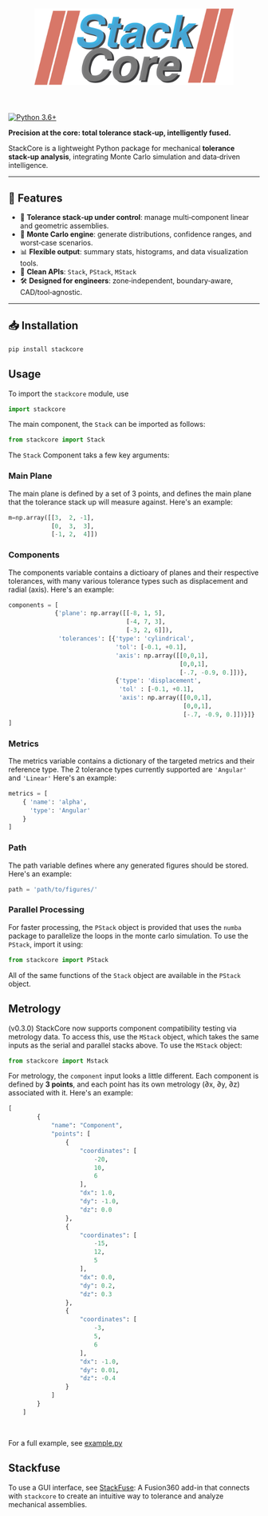 <h1 align="center">
<img src="./res/logo2.png" width="400">
</h1><br>

[![Python
3.6+](https://img.shields.io/badge/python-3.9-blue.svg)](https://www.python.org/downloads/release/python-360/)


**Precision at the core: total tolerance stack‑up, intelligently fused.**

StackCore is a lightweight Python package for mechanical **tolerance stack‑up analysis**, integrating Monte Carlo simulation and data‑driven intelligence.

---

## 🚀 Features

- 🧮 **Tolerance stack‑up under control**: manage multi‑component linear and geometric assemblies.
- 🔁 **Monte Carlo engine**: generate distributions, confidence ranges, and worst‑case scenarios.
- 📊 **Flexible output**: summary stats, histograms, and data visualization tools.
- 🔌 **Clean APIs**: `Stack`, `PStack`, `MStack`
- 🛠️ **Designed for engineers**: zone‑independent, boundary‑aware, CAD/tool‑agnostic.

---

## 📥 Installation

```bash
pip install stackcore
```

## Usage
To import the ```stackcore``` module, use
```python
import stackcore
```

The main component, the ```Stack``` can be imported as follows:
```python
from stackcore import Stack
```

The ```Stack``` Component taks a few key arguments:
### Main Plane
The main plane is defined by a set of 3 points, and defines the main plane that the tolerance stack up will measure against. Here's an example:
```python
m=np.array([[3,  2, -1],
            [0,  3,  3],
            [-1, 2,  4]])
```
### Components
The components variable contains a dictioary of planes and their respective tolerances, with many various tolerance types such as displacement and radial (axis).
Here's an example:
```python
components = [
             {'plane': np.array([[-8, 1, 5],
                                 [-4, 7, 3],
                                 [-3, 2, 6]]),
              'tolerances': [{'type': 'cylindrical',
                              'tol': [-0.1, +0.1],
                              'axis': np.array([[0,0,1], 
                                                [0,0,1],
                                                [-.7, -0.9, 0.]])},
                              {'type': 'displacement',
                               'tol' : [-0.1, +0.1],
                               'axis': np.array([[0,0,1], 
                                                 [0,0,1],
                                                 [-.7, -0.9, 0.]])}]}
]
```
### Metrics
The metrics variable contains a dictionary of the targeted metrics and their reference type. The 2 tolerance types currently supported are ```'Angular'``` and ```'Linear'``` Here's an example:
```python
metrics = [
    { 'name': 'alpha',
      'type': 'Angular'
    }
]
```
### Path
The path variable defines where any generated figures should be stored. Here's an example:
```python
path = 'path/to/figures/'
```

### Parallel Processing
For faster processing, the ```PStack``` object is provided that uses the ```numba``` package to parallelize the loops in the monte carlo simulation. To use the ```PStack```, import it using:
```python
from stackcore import PStack
```
All of the same functions of the ```Stack``` object are available in the ```PStack``` object.


## Metrology
(v0.3.0) StackCore now supports component compatibility testing via metrology data. 
To access this, use the ```MStack``` object, which takes the same inputs as the serial and parallel stacks above. To use the ```MStack``` object:

```python
from stackcore import Mstack
```

For metrology, the ```component``` input looks a little different. Each component is defined by **3 points**, and each point has its own metrology (∂x, ∂y, ∂z) associated with it. Here's an example:

```python
[
        {
            "name": "Component",
            "points": [
                {
                    "coordinates": [
                        -20,
                        10,
                        6
                    ],
                    "dx": 1.0,
                    "dy": -1.0,
                    "dz": 0.0
                },
                {
                    "coordinates": [
                        -15,
                        12,
                        5
                    ],
                    "dx": 0.0,
                    "dy": 0.2,
                    "dz": 0.3
                },
                {
                    "coordinates": [
                        -3,
                        5,
                        6
                    ],
                    "dx": -1.0,
                    "dy": 0.01,
                    "dz": -0.4
                }
            ]
        }
    ]
```

<br>


For a full example, see [example.py](example.py)

## Stackfuse
To use a GUI interface, see [StackFuse](https://github.com/astarryknight/stackfuse/tree/main?tab=readme-ov-file): A Fusion360 add-in that connects with ```stackcore``` to create an intuitive way to tolerance and analyze mechanical assemblies.